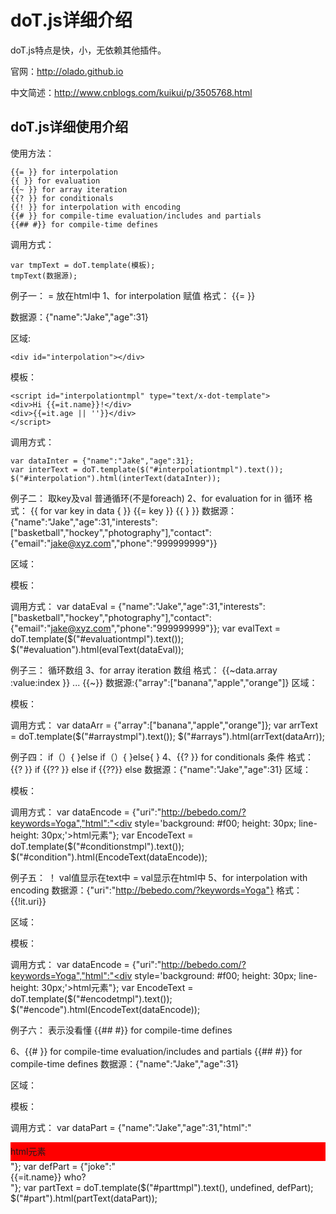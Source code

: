 

# doT.js详细介绍

doT.js特点是快，小，无依赖其他插件。

官网：http://olado.github.io

中文简述：http://www.cnblogs.com/kuikui/p/3505768.html


## doT.js详细使用介绍

使用方法：
```
{{= }} for interpolation
{{ }} for evaluation
{{~ }} for array iteration
{{? }} for conditionals
{{! }} for interpolation with encoding
{{# }} for compile-time evaluation/includes and partials
{{## #}} for compile-time defines
```

调用方式：
```
var tmpText = doT.template(模板);
tmpText(数据源);
```

例子一：
= 放在html中
1、for interpolation 赋值
格式：
{{= }}
 
数据源：{"name":"Jake","age":31}

区域:
```
<div id="interpolation"></div>
```

模板：
```
<script id="interpolationtmpl" type="text/x-dot-template">
<div>Hi {{=it.name}}!</div>
<div>{{=it.age || ''}}</div>
</script>
```

调用方式：
```
var dataInter = {"name":"Jake","age":31};
var interText = doT.template($("#interpolationtmpl").text());
$("#interpolation").html(interText(dataInter));
```

例子二：
取key及val           普通循环(不是foreach)
2、for evaluation for in 循环
格式：
{{ for var key in data { }} 
{{= key }} 
{{ } }}
数据源：{"name":"Jake","age":31,"interests": ["basketball","hockey","photography"],"contact":{"email":"jake@xyz.com","phone":"999999999"}}

区域：<div id="evaluation"></div>
模板：
<script id="evaluationtmpl" type="text/x-dot-template">
{{ for(var prop in it) { }}
<div>KEY:{{= prop }}---VALUE:{{= it[prop] }}</div>
{{ } }}
</script>
调用方式：
var dataEval = {"name":"Jake","age":31,"interests":["basketball","hockey","photography"],"contact":{"email":"jake@xyz.com","phone":"999999999"}};
var evalText = doT.template($("#evaluationtmpl").text());
$("#evaluation").html(evalText(dataEval));



例子三：
循环数组
3、for array iteration 数组
格式：
{{~data.array :value:index }}
...
{{~}}
数据源:{"array":["banana","apple","orange"]}
区域：<div id="arrays"></div>

模板：
<script id="arraystmpl" type="text/x-dot-template">
{{~it.array:value:index}}
<div>{{= index+1 }}{{= value }}!</div>
{{~}}
</script>

调用方式：
var dataArr = {"array":["banana","apple","orange"]};
var arrText = doT.template($("#arraystmpl").text());
$("#arrays").html(arrText(dataArr));



例子四：
if（）{
}else if（）{
}else{
}
4、{{? }} for conditionals 条件
格式：
{{? }} if
{{?? }} else if
{{??}} else
数据源：{"name":"Jake","age":31}
区域：<div id="condition"></div>
模板：
<script id="conditionstmpl" type="text/x-dot-template">
{{? !it.name }}
<div>Oh, I love your name, {{=it.name}}!</div>
{{?? !it.age === 0}}
<div>Guess nobody named you yet!</div>
{{??}}
You are {{=it.age}} and still dont have a name?
{{?}}
</script>
调用方式：
var dataEncode = {"uri":"http://bebedo.com/?keywords=Yoga","html":"<div style='background: #f00; height: 30px; line-height: 30px;'>html元素</div>"};
var EncodeText = doT.template($("#conditionstmpl").text());
$("#condition").html(EncodeText(dataEncode));



例子五：
！ val值显示在text中               = val显示在html中
5、for interpolation with encoding
数据源：{"uri":"http://bebedo.com/?keywords=Yoga"}
格式：
 {{!it.uri}}

区域：<div id="encode"></div>

模板：
<script id="encodetmpl" type="text/x-dot-template">
Visit {{!it.uri}} {{!it.html}}
</script>
调用方式：
var dataEncode = {"uri":"http://bebedo.com/?keywords=Yoga","html":"<div style='background: #f00; height: 30px; line-height: 30px;'>html元素</div>"};
var EncodeText = doT.template($("#encodetmpl").text());
$("#encode").html(EncodeText(dataEncode));




例子六：
表示没看懂
{{## #}} for compile-time defines

6、{{# }} for compile-time evaluation/includes and partials
{{## #}} for compile-time defines
数据源：{"name":"Jake","age":31}

区域：<div id="part"></div>
模板：
<script id="parttmpl" type="text/x-dot-template">
{{##def.snippet:
<div>{{=it.name}}</div>{{#def.joke}}
#}}
{{#def.snippet}}
{{=it.html}}
</script>

调用方式：
var dataPart = {"name":"Jake","age":31,"html":"<div style='background: #f00; height: 30px; line-height: 30px;'>html元素</div>"};
var defPart = {"joke":"<div>{{=it.name}} who?</div>"};
var partText = doT.template($("#parttmpl").text(), undefined, defPart);
$("#part").html(partText(dataPart));
